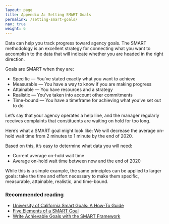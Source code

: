 ```yaml
---
layout: page
title: Appendix A: Setting SMART Goals
permalink: /setting-smart-goals/
nav: true
weight: 6
---
```


Data can help you track progress toward agency goals. The SMART methodology is an excellent strategy for connecting what you want to accomplish to the data that will indicate whether you are headed in the right direction. 

Goals are SMART when they are:
* Specific — You’ve stated exactly what you want to achieve
* Measurable — You have a way to know if you are making progress
* Attainable — You have resources and a strategy 
* Realistic — You’ve taken into account other commitments 
* Time-bound — You have a timeframe for achieving what you’ve set out to do

Let’s say that your agency operates a help line, and the manager regularly receives complaints that constituents are waiting on hold for too long. 

Here’s what a SMART goal might look like:
We will decrease the average on-hold wait time from 2 minutes to 1 minute by the end of 2020.

Based on this, it’s easy to determine what data you will need:
* Current average on-hold wait time
* Average on-hold wait time between now and the end of 2020

While this is a simple example, the same principles can be applied to larger goals: take the time and effort necessary to make them specific, measurable, attainable, realistic, and time-bound. 

### Recommended reading
* [University of California Smart Goals: A How-To Guide](https://www.ucop.edu/local-human-resources/_files/performance-appraisal/How%20to%20write%20SMART%20Goals%20v2.pdf)
* [Five Elements of a SMART Goal](https://www.thebalancesmb.com/elements-of-a-smart-business-goal-2951530)
* [Write Achievable Goals with the SMART Framework](https://www.atlassian.com/blog/productivity/how-to-write-smart-goals)
